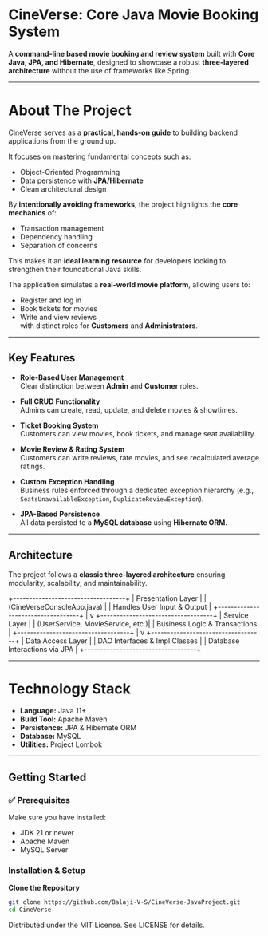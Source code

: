 # CineVerse: Core Java Movie Booking System

A **command-line based movie booking and review system** built with **Core Java, JPA, and Hibernate**, designed to showcase a robust **three-layered architecture** without the use of frameworks like Spring.

---

# About The Project
CineVerse serves as a **practical, hands-on guide** to building backend applications from the ground up.  

It focuses on mastering fundamental concepts such as:
- Object-Oriented Programming
- Data persistence with **JPA/Hibernate**
- Clean architectural design

By **intentionally avoiding frameworks**, the project highlights the **core mechanics** of:
- Transaction management
- Dependency handling
- Separation of concerns  

This makes it an **ideal learning resource** for developers looking to strengthen their foundational Java skills.

The application simulates a **real-world movie platform**, allowing users to:
- Register and log in
- Book tickets for movies
- Write and view reviews  
with distinct roles for **Customers** and **Administrators**.

---

## Key Features

- **Role-Based User Management**  
  Clear distinction between **Admin** and **Customer** roles.

- **Full CRUD Functionality**  
  Admins can create, read, update, and delete movies & showtimes.

- **Ticket Booking System**  
  Customers can view movies, book tickets, and manage seat availability.

- **Movie Review & Rating System**  
  Customers can write reviews, rate movies, and see recalculated average ratings.

- **Custom Exception Handling**  
  Business rules enforced through a dedicated exception hierarchy (e.g., `SeatsUnavailableException`, `DuplicateReviewException`).

- **JPA-Based Persistence**  
  All data persisted to a **MySQL database** using **Hibernate ORM**.

---

## Architecture

The project follows a **classic three-layered architecture** ensuring modularity, scalability, and maintainability.

+-----------------------------------+
| Presentation Layer |
| (CineVerseConsoleApp.java) |
| Handles User Input & Output |
+-----------------------------------+
|
v
+-----------------------------------+
| Service Layer |
| (UserService, MovieService, etc.)|
| Business Logic & Transactions |
+-----------------------------------+
|
v
+-----------------------------------+
| Data Access Layer |
| DAO Interfaces & Impl Classes |
| Database Interactions via JPA |
+-----------------------------------+

---

# Technology Stack

- **Language:** Java 11+  
- **Build Tool:** Apache Maven  
- **Persistence:** JPA & Hibernate ORM  
- **Database:** MySQL  
- **Utilities:** Project Lombok  

---

## Getting Started

### ✅ Prerequisites
Make sure you have installed:
- JDK 21 or newer  
- Apache Maven  
- MySQL Server  

### Installation & Setup

**Clone the Repository**
   ```bash
   git clone https://github.com/Balaji-V-S/CineVerse-JavaProject.git
   cd CineVerse
   ```

Distributed under the MIT License. See LICENSE for details.
